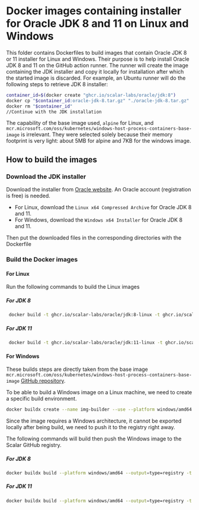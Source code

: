 # Docker images containing installer for Oracle JDK 8 and 11 on Linux and Windows

This folder contains Dockerfiles to build images that contain Oracle JDK 8 or 11 installer for Linux and Windows.
Their purpose is to help install Oracle JDK 8 and 11 on the GitHub action runner. 
The runner will create the image containing the JDK installer and copy it locally for installation after which the started image is discarded.
For example, an Ubuntu runner will do the following steps to retrieve JDK 8 installer:

```bash
container_id=$(docker create "ghcr.io/scalar-labs/oracle/jdk:8")  
docker cp "$container_id:oracle-jdk-8.tar.gz" "./oracle-jdk-8.tar.gz"  
docker rm "$container_id"
//Continue with the JDK installation
```

The capability of the base image used, `alpine` for Linux, and `mcr.microsoft.com/oss/kubernetes/windows-host-process-containers-base-image` is irrelevant. 
They were selected solely because their memory footprint is very light: about 5MB for alpine and 7KB for the windows image.

## How to build the images 
### Download the JDK installer

Download the installer from [Oracle website](https://www.oracle.com/java/technologies/downloads/archive/#JavaSE). An Oracle account (registration is free) is needed.
- For Linux, download the `Linux x64 Compressed Archive` for Oracle JDK 8 and 11.
- For Windows, download the `Windows x64 Installer` for Oracle JDK 8 and 11.

Then put the downloaded files in the corresponding directories with the Dockerfile

### Build the Docker images
#### For Linux

Run the following commands to build the Linux images

##### For JDK 8

```bash
 docker build -t ghcr.io/scalar-labs/oracle/jdk:8-linux -t ghcr.io/scalar-labs/oracle/jdk:8u401-linux ./linux/8
 ```

##### For JDK 11

```bash
 docker build -t ghcr.io/scalar-labs/oracle/jdk:11-linux -t ghcr.io/scalar-labs/oracle/jdk:11.0.22-linux ../linux/11
```

#### For Windows

These builds steps are directly taken from the base image `mcr.microsoft.com/oss/kubernetes/windows-host-process-containers-base-image` [GitHub repository](https://github.com/microsoft/windows-host-process-containers-base-image?tab=readme-ov-file#build-with-buildkit).

To be able to build a Windows image on a Linux machine, we need to create a specific build environment.

```bash
docker buildx create --name img-builder --use --platform windows/amd64
```

Since the image requires a Windows architecture, it cannot be exported locally after being build,
we need to push it to the registry right away.

The following commands will build then push the Windows image to the Scalar GitHub registry.

##### For JDK 8

```bash
docker buildx build --platform windows/amd64 --output=type=registry -t ghcr.io/scalar-labs/oracle/jdk:8-windows -t ghcr.io/scalar-labs/oracle/jdk:8u401-windows ./windows/8
```

##### For JDK 11

```bash
docker buildx build --platform windows/amd64 --output=type=registry -t ghcr.io/scalar-labs/oracle/jdk:11-windows -t ghcr.io/scalar-labs/oracle/jdk:11.0.22-windows ./windows/11
```

